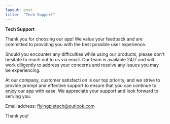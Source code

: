```yaml
---
layout: post
title:  "Tech Support"
---
```


**Tech Support**

Thank you for choosing our app! We value your feedback and are committed to providing you with the best possible user experience.

Should you encounter any difficulties while using our products, please don't hesitate to reach out to us via email. Our team is available 24/7 and will work diligently to address your concerns and resolve any issues you may be experiencing.

At our company, customer satisfacti
on is our top priority, and we strive to provide prompt and effective support to ensure that you can continue to enjoy our app with ease. We appreciate your support and look forward to serving you.

Email address: flyingpietech@outlook.com

Thank you!
